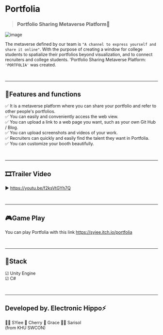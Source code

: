 # Portfolia
> <h3>Portfolio Sharing Metaverse Platform💜

![image](https://user-images.githubusercontent.com/79504024/193369340-e710d67e-039c-4824-8d48-a83a3538105d.png)

The metaverse defined by our team is ` "A channel to express yourself and share it online" `.
With the purpose of creating a window for college students to spatialize their portfolios beyond visualization, and to connect recruiters and college students.
'Portfolio Sharing Metaverse Platform: `'PORTFOLIA'` was created.
  
<br/>  

----------------------------------

## 📑Features and functions

✅ It is a metaverse platform where you can share your portfolio and refer to other people's portfolios.  
✅ You can easily and conveniently access the web view.  
✅ You can upload a link to a web page you want, such as your own Git Hub / Blog.  
✅ You can upload screenshots and videos of your work.  
✅ Recruiters can quickly and easily find the talent they want in Portfolia.  
✅ You can customize your booth beautifully.    
  
<br/>  

-------------------------------  
## 🎞Trailer Video  
▶ https://youtu.be/f2ksVtGYh7Q  
  
<br/>  
 
-----------------------------------

## 🎮Game Play

You can play Portfolia with this link
https://syiee.itch.io/portfolia  
  
<br/>  
 
-------------------------  
## 🔧Stack  
☑ Unity Engine  
☑ C#  
  
<br/>  

--------------
## Developed by. Electronic Hippo⚡

💁‍♀️ SYiee
💁‍ Cherry
💁‍ Grace 
💁‍♂️ Sarisol  
(from KHU SWCON)

